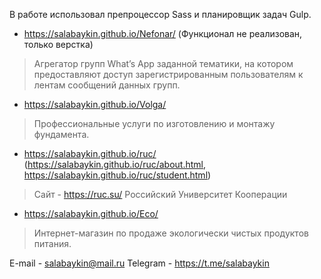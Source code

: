 В работе использовал препроцессор Sass и планировщик задач Gulp. 

- https://salabaykin.github.io/Nefonar/ (Функционал не реализован, только верстка)
 > Агрегатор групп What’s App заданной тематики, на котором предоставляют доступ зарегистрированным пользователям к лентам сообщений данных групп.

- https://salabaykin.github.io/Volga/
 > Профессиональные услуги по изготовлению и монтажу фундамента.

- https://salabaykin.github.io/ruc/ (https://salabaykin.github.io/ruc/about.html, https://salabaykin.github.io/ruc/student.html)
 > Сайт - https://ruc.su/ 
 > Российский Университет Кооперации 

- https://salabaykin.github.io/Eco/
 > Интернет-магазин по продаже экологически чистых продуктов питания. 

E-mail - salabaykin@mail.ru
Telegram - https://t.me/salabaykin